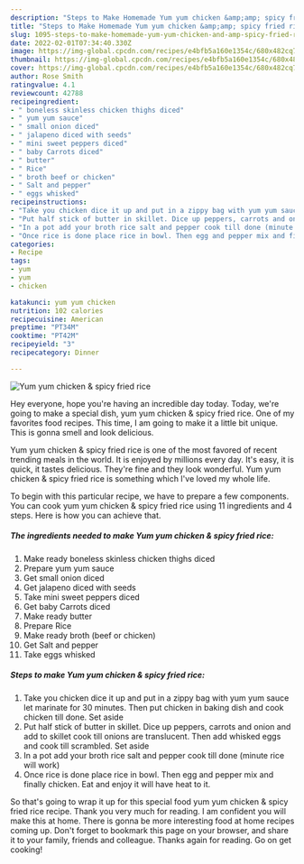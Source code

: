 ```yaml
---
description: "Steps to Make Homemade Yum yum chicken &amp;amp; spicy fried rice"
title: "Steps to Make Homemade Yum yum chicken &amp;amp; spicy fried rice"
slug: 1095-steps-to-make-homemade-yum-yum-chicken-and-amp-spicy-fried-rice
date: 2022-02-01T07:34:40.330Z
image: https://img-global.cpcdn.com/recipes/e4bfb5a160e1354c/680x482cq70/yum-yum-chicken-spicy-fried-rice-recipe-main-photo.jpg
thumbnail: https://img-global.cpcdn.com/recipes/e4bfb5a160e1354c/680x482cq70/yum-yum-chicken-spicy-fried-rice-recipe-main-photo.jpg
cover: https://img-global.cpcdn.com/recipes/e4bfb5a160e1354c/680x482cq70/yum-yum-chicken-spicy-fried-rice-recipe-main-photo.jpg
author: Rose Smith
ratingvalue: 4.1
reviewcount: 42788
recipeingredient:
- " boneless skinless chicken thighs diced"
- " yum yum sauce"
- " small onion diced"
- " jalapeno diced with seeds"
- " mini sweet peppers diced"
- " baby Carrots diced"
- " butter"
- " Rice"
- " broth beef or chicken"
- " Salt and pepper"
- " eggs whisked"
recipeinstructions:
- "Take you chicken dice it up and put in a zippy bag with yum yum sauce let marinate for 30 minutes. Then put chicken in baking dish and cook chicken till done. Set aside"
- "Put half stick of butter in skillet. Dice up peppers, carrots and onion and add to skillet cook till onions are translucent. Then add whisked eggs and cook till scrambled. Set aside"
- "In a pot add your broth rice salt and pepper cook till done (minute rice will work)"
- "Once rice is done place rice in bowl. Then egg and pepper mix and finally chicken. Eat and enjoy it will have heat to it."
categories:
- Recipe
tags:
- yum
- yum
- chicken

katakunci: yum yum chicken 
nutrition: 102 calories
recipecuisine: American
preptime: "PT34M"
cooktime: "PT42M"
recipeyield: "3"
recipecategory: Dinner

---
```



![Yum yum chicken &amp; spicy fried rice](https://img-global.cpcdn.com/recipes/e4bfb5a160e1354c/680x482cq70/yum-yum-chicken-spicy-fried-rice-recipe-main-photo.jpg)

Hey everyone, hope you're having an incredible day today. Today, we're going to make a special dish, yum yum chicken &amp; spicy fried rice. One of my favorites food recipes. This time, I am going to make it a little bit unique. This is gonna smell and look delicious.



Yum yum chicken &amp; spicy fried rice is one of the most favored of recent trending meals in the world. It is enjoyed by millions every day. It's easy, it is quick, it tastes delicious. They're fine and they look wonderful. Yum yum chicken &amp; spicy fried rice is something which I've loved my whole life.


To begin with this particular recipe, we have to prepare a few components. You can cook yum yum chicken &amp; spicy fried rice using 11 ingredients and 4 steps. Here is how you can achieve that.

<!--inarticleads1-->

##### The ingredients needed to make Yum yum chicken &amp; spicy fried rice:

1. Make ready  boneless skinless chicken thighs diced
1. Prepare  yum yum sauce
1. Get  small onion diced
1. Get  jalapeno diced with seeds
1. Take  mini sweet peppers diced
1. Get  baby Carrots diced
1. Make ready  butter
1. Prepare  Rice
1. Make ready  broth (beef or chicken)
1. Get  Salt and pepper
1. Take  eggs whisked




<!--inarticleads2-->

##### Steps to make Yum yum chicken &amp; spicy fried rice:

1. Take you chicken dice it up and put in a zippy bag with yum yum sauce let marinate for 30 minutes. Then put chicken in baking dish and cook chicken till done. Set aside
1. Put half stick of butter in skillet. Dice up peppers, carrots and onion and add to skillet cook till onions are translucent. Then add whisked eggs and cook till scrambled. Set aside
1. In a pot add your broth rice salt and pepper cook till done (minute rice will work)
1. Once rice is done place rice in bowl. Then egg and pepper mix and finally chicken. Eat and enjoy it will have heat to it.




So that's going to wrap it up for this special food yum yum chicken &amp; spicy fried rice recipe. Thank you very much for reading. I am confident you will make this at home. There is gonna be more interesting food at home recipes coming up. Don't forget to bookmark this page on your browser, and share it to your family, friends and colleague. Thanks again for reading. Go on get cooking!

